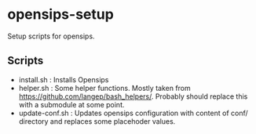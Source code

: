 # opensips-setup

Setup scripts for opensips.

## Scripts

- install.sh     :  Installs Opensips
- helper.sh      :  Some helper functions. Mostly taken from https://github.com/langep/bash_helpers/. Probably should replace this with a submodule at some point.
- update-conf.sh :  Updates opensips configuration with content of conf/ directory and replaces some placehoder values.
